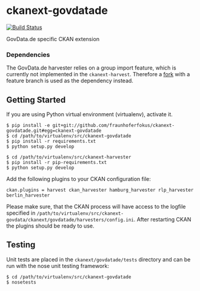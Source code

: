 # ckanext-govdatade

[![Build Status](https://travis-ci.org/fraunhoferfokus/ckanext-govdatade.png?branch=master)](https://travis-ci.org/fraunhoferfokus/ckanext-govdatade)

GovData.de specific CKAN extension

### Dependencies

The GovData.de harvester relies on a group import feature, which is currently not implemented in the `ckanext-harvest`. Therefore a [fork][fork] with a feature branch is used as the dependency instead.

## Getting Started

If you are using Python virtual environment (virtualenv), activate it.

```
$ pip install -e git+git://github.com/fraunhoferfokus/ckanext-govdatade.git#egg=ckanext-govdatade
$ cd /path/to/virtualenv/src/ckanext-govdatade
$ pip install -r requirements.txt
$ python setup.py develop

$ cd /path/to/virtualenv/src/ckanext-harvester
$ pip install -r pip-requirements.txt
$ python setup.py develop
```

Add the following plugins to your CKAN configuration file:

```
ckan.plugins = harvest ckan_harvester hamburg_harvester rlp_harvester berlin_harvester
```

Please make sure, that the CKAN process will have access to the logfile specified in `/path/to/virtualenv/src/ckanext-govdata/ckanext/govdatade/harvesters/config.ini`. After restarting CKAN the plugins should be ready to use.

[fork]: https://github.com/fraunhoferfokus/ckanext-harvest

## Testing

Unit tests are placed in the `ckanext/govdatade/tests` directory and can be run with the nose unit testing framework:

```
$ cd /path/to/virtualenv/src/ckanext-govdatade
$ nosetests
```
